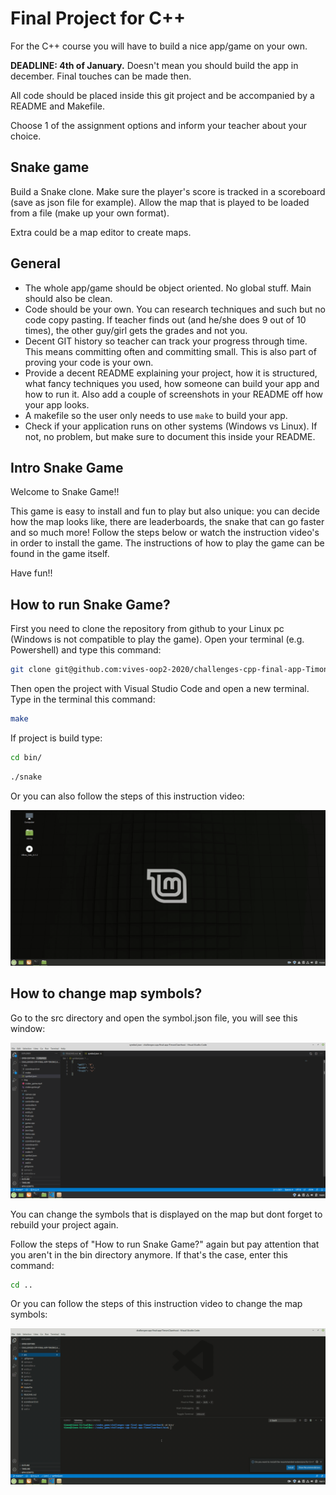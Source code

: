 # Final Project for C++

For the C++ course you will have to build a nice app/game on your own.

**DEADLINE: 4th of January.** Doesn't mean you should build the app in december. Final touches can be made then.

All code should be placed inside this git project and be accompanied by a README and Makefile.

Choose 1 of the assignment options and inform your teacher about your choice.

## Snake game

Build a Snake clone. Make sure the player's score is tracked in a scoreboard (save as json file for example). Allow the map that is played to be loaded from a file (make up your own format).

Extra could be a map editor to create maps.

## General

- The whole app/game should be object oriented. No global stuff. Main should also be clean.
- Code should be your own. You can research techniques and such but no code copy pasting. If teacher finds out (and he/she does 9 out of 10 times), the other guy/girl gets the grades and not you.
- Decent GIT history so teacher can track your progress through time. This means committing often and committing small. This is also part of proving your code is your own.
- Provide a decent README explaining your project, how it is structured, what fancy techniques you used, how someone can build your app and how to run it. Also add a couple of screenshots in your README off how your app looks.
- A makefile so the user only needs to use `make` to build your app.
- Check if your application runs on other systems (Windows vs Linux). If not, no problem, but make sure to document this inside your README.

## Intro Snake Game

Welcome to Snake Game!!

This game is easy to install and fun to play but also unique: you can decide how the map looks like, there are leaderboards, 
the snake that can go faster and so much more!
Follow the steps below or watch the instruction video's in order to install the game.
The instructions of how to play the game can be found in the game itself.

Have fun!!

## How to run Snake Game?

First you need to clone the repository from github to your Linux pc (Windows is not compatible to play the game).
Open your terminal (e.g. Powershell) and type this command:

```bash
git clone git@github.com:vives-oop2-2020/challenges-cpp-final-app-TimonClaerhout.git
```

Then open the project with Visual Studio Code and open a new terminal.
Type in the terminal this command:

```bash
make
```

If project is build type:

```bash
cd bin/
```

```bash
./snake
```

Or you can also follow the steps of this instruction video: 

![Demo of snake game](./img/snake-game.gif)

## How to change map symbols?

Go to the src directory and open the symbol.json file, you will see this window:

![Window of symbol.json file](./img/mapeditor_window.png)

You can change the symbols that is displayed on the map but dont forget to rebuild your project again.

Follow the steps of "How to run Snake Game?" again but pay attention that you aren't in the bin directory anymore.
If that's the case, enter this command:

```bash
cd ..
```

Or you can follow the steps of this instruction video to change the map symbols:

![Demo of map settings](./img/map-settings.gif)
